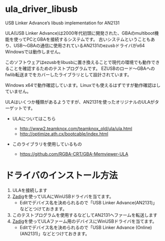 # ula_driver_libusb
USB Linker Advance’s libusb implementation for AN2131

ULA(USB Linker Advance)は2000年代初頭に開発された、GBAのmultiboot機能を使ってPCとGBAを接続するシステムです。
古いシステムということもあり、USB～GBAの通信に使用されているAN2131のezusbドライバがx64 Windowsでは動作しません。

このソフトウェアはezusbをlibusbに置き換えることで現代の環境でも動作できることを確認するためのテストプログラムです。
EZUSBのロード～GBAへのfwlib転送までをカバーしたライブラリとして設計されています。

Windows x64で動作確認しています。Linuxでも使えるはずですが動作確認はしていません。

ULAはいくつか種類があるようですが、AN2131を使ったオリジナルのULAがターゲットです。

+ ULAについてはこちら
	+ http://www2.teamknox.com/teamknox_old/ula/ula.html
	+ http://optimize.ath.cx/bootcable/index.html
	
+ このライブラリを使用しているもの
	+ https://github.com/RGBA-CRT/GBA-Memviewer-ULA	
	
# ドライバのインストール方法
1. ULAを接続します
1. [Zadig](https://zadig.akeo.ie/)を使ってULAにWinUSBドライバを当てます。
	+ Editでデバイス名を決められるので「USB Linker Advance(AN2131)」などとつけておきます。
1. このテストプログラムを使用するなどしてAN2131へファームを転送します
1. [Zadig](https://zadig.akeo.ie/)を使ってULAファーム用のデバイスにWinUSBドライバを当てます。
	+ Editでデバイス名を決められるので「USB Linker Advance (Online)(AN2131)」などとつけておきます。
